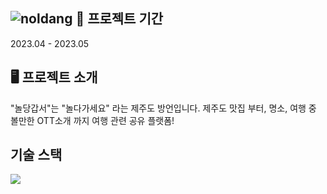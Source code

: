 ![noldang](https://github.com/aengdu/noldang/assets/68989001/6876c5dc-5204-4e67-889b-40f586041627)
📆 프로젝트 기간
-----
2023.04 - 2023.05

🖥️ 프로젝트 소개
-----
"놀당갑서"는 "놀다가세요" 라는 제주도 방언입니다. 제주도 맛집 부터, 명소, 여행 중 볼만한 OTT소개 까지 여행 관련 공유 플랫폼!

기술 스택
-----
<img src="https://img.shields.io/badge/springboot-6DB33F?style=for-the-badge&logo=springboot&logoColor=white">

